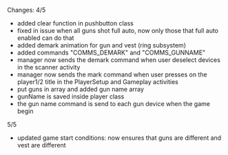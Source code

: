 Changes:
4/5
- added clear function in pushbutton class
- fixed in issue when all guns shot full auto, now only those that full auto enabled can do that
- added demark animation for gun and vest (ring subsystem)
- added commands "COMMS_DEMARK" and "COMMS_GUNNAME"
- manager now sends the demark command when user deselect devices in the scanner activity
- manager now sends the mark command when user presses on the player1/2 title in the PlayerSetup and Gameplay activities
- put guns in array and added gun name array
- gunName is saved inside player class
- the gun name command is send to each gun device when the game begin

5/5
- updated game start conditions: now ensures that guns are different and vest are different